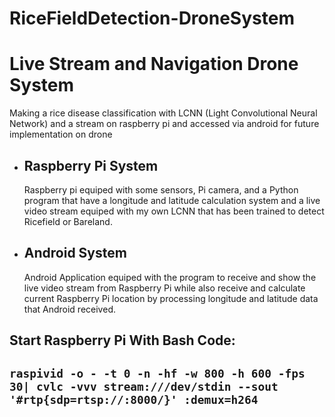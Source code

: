 # RiceFieldDetection-DroneSystem

<h1>Live Stream and Navigation Drone System</h1>
<p>Making a rice disease classification with LCNN (Light Convolutional Neural Network) and a stream on raspberry pi and accessed via android for future implementation on drone</p>
<ul>
  <li>
    <h2>Raspberry Pi System</h2>
    <p>Raspberry pi equiped with some sensors, Pi camera, and a Python program that have a longitude and latitude calculation system 
      and a live video stream equiped with my own LCNN that has been trained to detect Ricefield or Bareland.</p>
  </li>
  <li>
    <h2>Android System</h2>
    <p>Android Application equiped with the program to receive and show the live video stream from Raspberry Pi while also receive and
    calculate current Raspberry Pi location by processing longitude and latitude data that Android received.</p>
  </li>
</ul>

<h2>Start Raspberry Pi With Bash Code:<h2>
<code>raspivid -o - -t 0 -n -hf -w 800 -h 600 -fps 30| cvlc -vvv stream:///dev/stdin --sout '#rtp{sdp=rtsp://:8000/}' :demux=h264</code>
